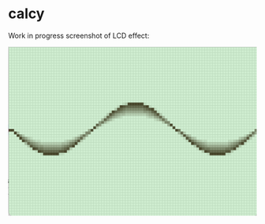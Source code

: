 # calcy

Work in progress screenshot of LCD effect:

<img src='https://github.com/henry-lang/calcy/blob/master/github/img.png?raw=true' alt='preview' title='preview'></img>